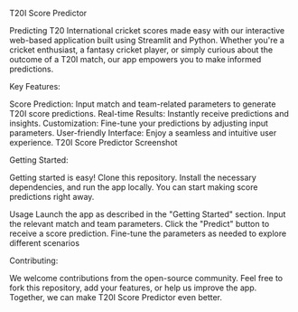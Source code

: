 T20I Score Predictor

Predicting T20 International cricket scores made easy with our interactive web-based application built using Streamlit and Python. Whether you're a cricket enthusiast, a fantasy cricket player, or simply curious about the outcome of a T20I match, our app empowers you to make informed predictions.

Key Features:

Score Prediction: Input match and team-related parameters to generate T20I score predictions.
Real-time Results: Instantly receive predictions and insights.
Customization: Fine-tune your predictions by adjusting input parameters.
User-friendly Interface: Enjoy a seamless and intuitive user experience.
T20I Score Predictor Screenshot

Getting Started:

Getting started is easy! Clone this repository.
Install the necessary dependencies, and run the app locally. 
You can start making score predictions right away.

Usage
Launch the app as described in the "Getting Started" section.
Input the relevant match and team parameters.
Click the "Predict" button to receive a score prediction.
Fine-tune the parameters as needed to explore different scenarios

Contributing:

We welcome contributions from the open-source community.
Feel free to fork this repository, add your features, or help us improve the app. 
Together, we can make T20I Score Predictor even better.
